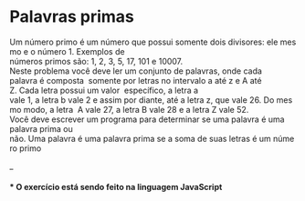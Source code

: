 # Palavras primas

Um número primo é um número que possui somente dois divisores: ele mesmo e o número 1. Exemplos de 
números primos são: 1, 2, 3, 5, 17, 101 e 10007.  Neste problema você deve ler um conjunto de palavras, onde cada 
palavra é composta  somente por letras no intervalo a até z e A até Z. Cada letra possui um valor 
específico, a letra a  vale 1, a letra b vale 2 e assim por diante, até a letra z, que vale 26. Do mesmo modo, a letra  A vale 27, a letra B vale 28 e a letra Z vale 52.  Você deve escrever um programa para determinar se uma palavra é uma 
palavra prima ou  não. Uma palavra é uma palavra prima se a soma de suas letras é um número primo

_

#### * O exercício está sendo feito na linguagem JavaScript
